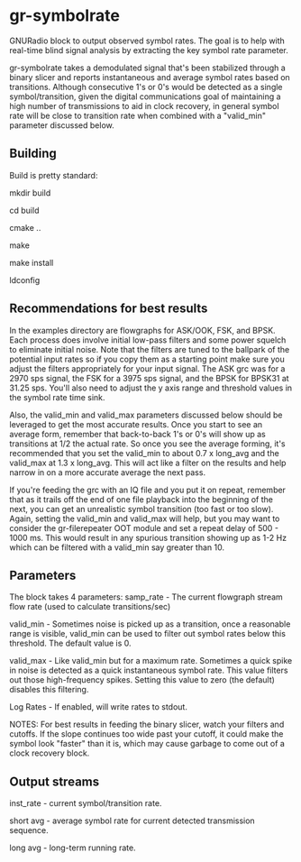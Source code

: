 # gr-symbolrate
GNURadio block to output observed symbol rates. The goal is to help with real-time blind signal analysis 
by extracting the key symbol rate parameter.

gr-symbolrate takes a demodulated signal that's been stabilized through a binary slicer and reports 
instantaneous and average symbol rates based on transitions.  Although consecutive 1's or 0's would
be detected as a single symbol/transition, given the digital communications goal of maintaining a 
high number of transmissions to aid in clock recovery, in general symbol rate will be close to transition
rate when combined with a "valid_min" parameter discussed below.

## Building
Build is pretty standard:

mkdir build

cd build

cmake ..

make

make install

ldconfig

## Recommendations for best results
In the examples directory are flowgraphs for ASK/OOK, FSK, and BPSK.  Each process does involve initial
low-pass filters and some power squelch to eliminate initial noise.  Note that the filters are tuned to
the ballpark of the potential input rates so if you copy them as a starting point make sure you adjust
the filters appropriately for your input signal.  The ASK grc was for a 2970 sps signal, the FSK for a 
3975 sps signal, and the BPSK for BPSK31 at 31.25 sps.  You'll also need to adjust the y axis range and 
threshold values in the symbol rate time sink.

Also, the valid_min and valid_max parameters discussed below should be leveraged to get the most accurate
results.  Once you start to see an average form, remember that back-to-back 1's or 0's will show up as 
transitions at 1/2 the actual rate.  So once you see the average forming, it's recommended that you set 
the valid_min to about 0.7 x long_avg and the valid_max at 1.3 x long_avg.  This will act like a filter on the 
results and help narrow in on a more accurate average the next pass.

If you're feeding the grc with an IQ file and you put it on repeat, remember that as it trails off the end 
of one file playback into the beginning of the next, you can get an unrealistic symbol transition (too fast 
or too slow).  Again, setting the valid_min and valid_max will help, but you may want to consider the 
gr-filerepeater OOT module and set a repeat delay of 500 - 1000 ms.  This would result in any spurious transition 
showing up as 1-2 Hz which can be filtered with a valid_min say greater than 10.

## Parameters
The block takes 4 parameters:
samp_rate - The current flowgraph stream flow rate (used to calculate transitions/sec)

valid_min - Sometimes noise is picked up as a transition, once a reasonable range is 
	    visible, valid_min can be used to filter out symbol rates below this threshold.
	    The default value is 0.

valid_max - Like valid_min but for a maximum rate.  Sometimes a quick spike in noise is
	    detected as a quick instantaneous symbol rate.  This value filters out those
	    high-frequency spikes.  Setting this value to zero (the default) disables
	    this filtering.

Log Rates - If enabled, will write rates to stdout.

NOTES: 
For best results in feeding the binary slicer, watch your filters and cutoffs.  If the slope continues too wide
past your cutoff, it could make the symbol look "faster" than it is, which may cause garbage to come out of
a clock recovery block.

## Output streams
inst_rate - current symbol/transition rate.

short avg - average symbol rate for current detected transmission sequence.

long avg - long-term running rate.

